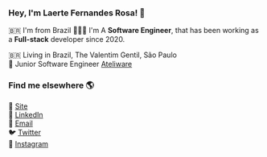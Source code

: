 ### Hey, I'm Laerte Fernandes Rosa! 👋

 🇧🇷 I'm from Brazil
 🧑🏼‍💻 I'm A <strong>Software Engineer</strong>, that has been working as a <strong>Full-stack</strong> developer since 2020. 

🇧🇷 Living in Brazil, The Valentim Gentil, São Paulo <br>
🚀 Junior Software Engineer [Ateliware](https://ateliware.com/) <br>

### Find me elsewhere 🌎

🚀 [Site](https://laertefr.com) <br>
💼 [LinkedIn](https://www.linkedin.com/in/laertefr/) <br>
💼 [Email](mailto:laertefr02@gmail.com) <br>
🐦 [Twitter](https://twitter.com/laertefr) <br>
📸 [Instagram](https://instagram.com/laertefr) <br>



